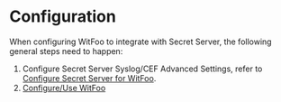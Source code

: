 [title]: # (Configuration)
[tags]: # (introduction)
[priority]: # (100)
# Configuration

When configuring WitFoo to integrate with Secret Server, the following general steps need to happen:

1. Configure Secret Server Syslog/CEF Advanced Settings, refer to [Configure Secret Server for WitFoo](steps/index.md).
1. [Configure/Use WitFoo](steps/int-witfoo.md)
